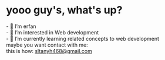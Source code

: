 <h1>yooo guy's, what's up?</h1>
- 👋 I’m erfan
<br/>
- 👀 I’m interested in Web development
<br/>
- 🌱 I’m currently learning related concepts to web development 
<br/>
maybe you want contact with me:
<br/>
this is how: <u>sltanyh468@gmail.com</u>
